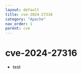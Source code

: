 ```yaml
---
layout: default
title: cve-2024-27316
category: "Apache"
nav_order: 1
parent: cve
---
```


# cve-2024-27316
- test